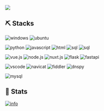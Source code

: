 <img align="center" src="https://i.imgur.com/lGt8WMA.png">

## ⛏️ Stacks
![windows](https://img.shields.io/badge/-windows-orange?style=for-the-badge)
![ubuntu](https://img.shields.io/badge/-ubuntu-orange?style=for-the-badge)

![python](https://img.shields.io/badge/-python-red?style=for-the-badge)
![javascript](https://img.shields.io/badge/-javascript-red?style=for-the-badge)
![html](https://img.shields.io/badge/-html-red?style=for-the-badge)
![sql](https://img.shields.io/badge/-css-red?style=for-the-badge)
![sql](https://img.shields.io/badge/-sql-red?style=for-the-badge)

![vue.js](https://img.shields.io/badge/-vue.js-blue?style=for-the-badge)
![node.js](https://img.shields.io/badge/-node.js-blue?style=for-the-badge)
![nuxt.js](https://img.shields.io/badge/-nuxt.js-blue?style=for-the-badge)
![flask](https://img.shields.io/badge/-flask-blue?style=for-the-badge)
![fastapi](https://img.shields.io/badge/-fastapi-blue?style=for-the-badge)

![vscode](https://img.shields.io/badge/-vscode-brightgreen?style=for-the-badge)
![navicat](https://img.shields.io/badge/-navicat-brightgreen?style=for-the-badge)
![fiddler](https://img.shields.io/badge/-fiddler-brightgreen?style=for-the-badge)
![dnspy](https://img.shields.io/badge/-dnspy-brightgreen?style=for-the-badge)

![mysql](https://img.shields.io/badge/-mysql-blueviolet?style=for-the-badge)

## 🧶 Stats
[![info](https://github-readme-stats.vercel.app/api?username=varkaria&show_icons=true&count_private=true&hide=prs&theme=vue&custom_title=💕%20Github%20Stats&count_private=true)](https://github.com/varkaria/varkaria)
